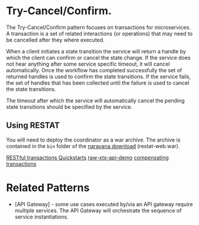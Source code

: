 # Try-Cancel/Confirm.

The Try-Cancel/Confirm pattern focuses on transactions for microservices. A transaction is a set of related interactions (or operations) that may need to be cancelled after they where executed.

When a client initiates a state transition the service will return a handle by which the client can confirm or cancel the state change. If the service does not hear anything after some service specific timeout, it will cancel automatically. Once the workflow has completed successfully the set of returned handles is used to confirm the state transitions. If the service fails, the set of handles that has been collected until the failure is used to cancel the state transitions.

The timeout after which the service will automatically cancel the pending state transitions should be specified by the service.

## Using RESTAT

You will need to deploy the coordinator as a war archive. The archive is contained in the `bin` folder of the [narayana download](http://www.jboss.org/jbosstm/downloads/5.2.0.Final/binary/narayana-full-5.2.0.Final-bin.zip) (restat-web.war).

[RESTful transactions Quickstarts](https://github.com/jbosstm/quickstart/tree/master/rts/at)
[raw-xts-api-demo](https://github.com/jbosstm/quickstart/tree/master/XTS/raw-xts-api-demo)
[compensating transactions](https://github.com/jbosstm/quickstart/tree/master/compensating-transactions)

# Related Patterns

* [API Gateway] - some use cases executed by/via an API gateway require multiple services. The API Gateway will orchestrate the sequence of service instantiations.

